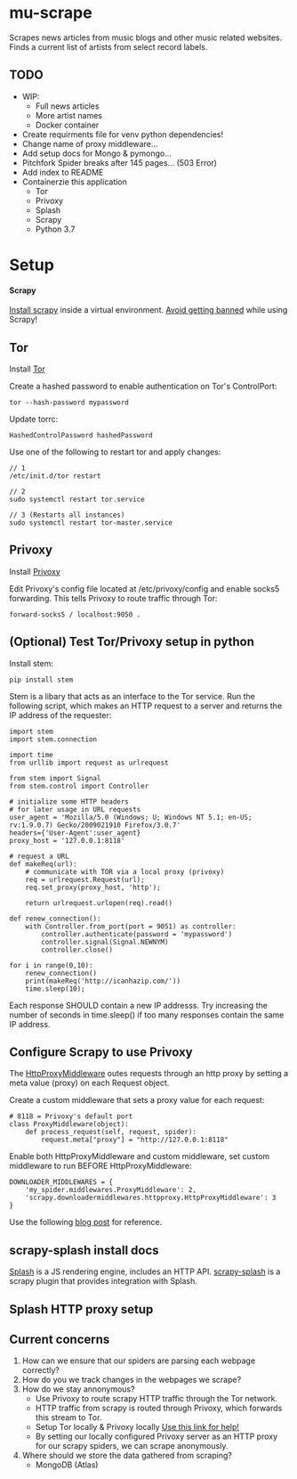 # mu-scrape

Scrapes news articles from music blogs and other music related websites.
Finds a current list of artists from select record labels.  

## TODO

- WIP:
	- Full news articles
	- More artist names
	- Docker container
- Create requirments file for venv python dependencies!
- Change name of proxy middleware...
- Add setup docs for Mongo & pymongo...
- Pitchfork Spider breaks after 145 pages... (503 Error)
- Add index to README
- Containerzie this application
	- Tor
	- Privoxy
	- Splash
	- Scrapy
	- Python 3.7

# Setup

#### Scrapy

[Install scrapy](http://doc.scrapy.org/en/latest/intro/install.html#using-a-virtual-environment-recommended) inside a virtual environment. 
[Avoid getting banned](https://docs.scrapy.org/en/latest/topics/practices.html#avoiding-getting-banned) while using Scrapy!

## Tor 

Install [Tor](https://www.torproject.org/docs/tor-doc-unix.html.en) 

Create a hashed password to enable authentication on Tor's ControlPort:

```
tor --hash-password mypassword
```

Update torrc:

```
HashedControlPassword hashedPassword 
```

Use one of the following to restart tor and apply changes:

```
// 1 
/etc/init.d/tor restart

// 2
sudo systemctl restart tor.service 

// 3 (Restarts all instances)
sudo systemctl restart tor-master.service 
```

## Privoxy

Install [Privoxy](https://www.privoxy.org/) 

Edit Privoxy's config file located at /etc/privoxy/config
and enable socks5 forwarding. This tells Privoxy to route 
traffic through Tor:

```
forward-socks5 / localhost:9050 .
```

## (Optional) Test Tor/Privoxy setup in python 

Install stem:

```
pip install stem
```

Stem is a libary that acts as an interface to the Tor service.
Run the following script, which makes an HTTP request to a server
and returns the IP address of the requester:

```
import stem
import stem.connection

import time
from urllib import request as urlrequest

from stem import Signal
from stem.control import Controller

# initialize some HTTP headers
# for later usage in URL requests
user_agent = 'Mozilla/5.0 (Windows; U; Windows NT 5.1; en-US; rv:1.9.0.7) Gecko/2009021910 Firefox/3.0.7'
headers={'User-Agent':user_agent}
proxy_host = '127.0.0.1:8118'

# request a URL 
def makeReq(url):
    # communicate with TOR via a local proxy (privoxy)
    req = urlrequest.Request(url); 
    req.set_proxy(proxy_host, 'http');
    
    return urlrequest.urlopen(req).read() 

def renew_connection():
    with Controller.from_port(port = 9051) as controller:
        controller.authenticate(password = 'mypassword')
        controller.signal(Signal.NEWNYM)
        controller.close()

for i in range(0,10):
    renew_connection()
    print(makeReq('http://icanhazip.com/'))
    time.sleep(10);
```

Each response SHOULD contain a new IP addresss. 
Try increasing the number of seconds in time.sleep() 
if too many responses contain the same IP address.  

## Configure Scrapy to use Privoxy

The [HttpProxyMiddleware](https://docs.scrapy.org/en/latest/topics/downloader-middleware.html#module-scrapy.downloadermiddlewares.httpproxy)
outes requests through an http proxy by setting a meta value (proxy) on each Request object.

Create a custom middleware that sets a proxy value for each request:

```
# 8118 = Privoxy's default port
class ProxyMiddleware(object):
    def process_request(self, request, spider):
        request.meta["proxy"] = "http://127.0.0.1:8118"
``` 

Enable both HttpProxyMiddleware and custom middleware, set custom middleware to run BEFORE
HttpProxyMiddleware:

```   
DOWNLOADER_MIDDLEWARES = {
    'my_spider.middlewares.ProxyMiddleware': 2, 
    'scrapy.downloadermiddlewares.httpproxy.HttpProxyMiddleware': 3
}
```

Use the following [blog post](https://blog.scrapinghub.com/scrapy-proxy) for reference.

## scrapy-splash install docs

[Splash](https://splash.readthedocs.io/en/latest/index.html) is a JS rendering engine, includes an HTTP API.
[scrapy-splash](https://github.com/scrapy-plugins/scrapy-splash) is a scrapy plugin that provides integration with Splash.

## Splash HTTP proxy setup 

## Current concerns

1) How can we ensure that our spiders are parsing each webpage correctly?
2) How do you we track changes in the webpages we scrape?
3) How do we stay annonymous?
	- Use Privoxy to route scrapy HTTP traffic through the Tor network.
	- HTTP traffic from scrapy is routed through Privoxy, which forwards this stream to Tor.
	- Setup Tor locally & Privoxy locally [Use this link for help!](https://dm295.blogspot.com/2016/02/tor-ip-changing-and-web-scraping.html)
	- By setting our locally configured Privoxy server as an HTTP proxy for our scrapy spiders, we can scrape anonymously.
4) Where should we store the data gathered from scraping?
	- MongoDB (Atlas) 
